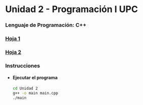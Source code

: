 # Unidad 2 - Programación I UPC
### Lenguaje de Programación: C++

### [**Hoja 1**](Sheet_1.h)
### [**Hoja 2**](Sheet_2.h)

### Instrucciones
* #### Ejecutar el programa
    ```bash
    cd Unidad 2
    g++ -o main main.cpp
    ./main
    ```
